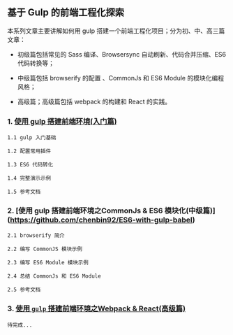 ## 基于 Gulp 的前端工程化探索

本系列文章主要讲解如何用 gulp 搭建一个前端工程化项目；分为初、中、高三篇文章：

  * 初级篇包括常见的 Sass 编译、Browsersync 自动刷新、代码合并压缩、ES6 代码转换等；

  * 中级篇包括 browserify 的配置 、CommonJs 和 ES6 Module 的模块化编程风格；

  * 高级篇；高级篇包括 webpack 的构建和 React 的实践。



### 1.  [使用 gulp 搭建前端环境(入门篇)](https://github.com/chenbin92/ES6-with-gulp-babel)

    1.1 gulp 入门基础

    1.2 配置常用插件

    1.3 ES6 代码转化

    1.4 完整演示示例

    1.5 参考文档


### 2.  [使用 gulp 搭建前端环境之CommonJs & ES6 模块化(中级篇)] (https://github.com/chenbin92/ES6-with-gulp-babel)

    2.1 browserify 简介

    2.2 编写 CommonJS 模块示例

    2.3 编写 ES6 Module 模块示例

    2.4 总结 CommonJs 和 ES6 Module

    2.5 参考文档


### 3.  [使用 `gulp` 搭建前端环境之Webpack & React(高级篇)](https://github.com/chenbin92/ES6-with-gulp-babel)
    待完成...

